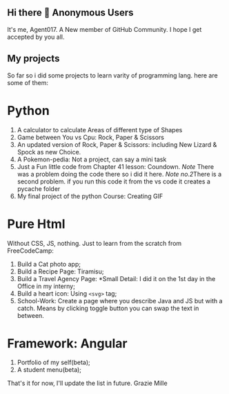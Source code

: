 ## Hi there 👋 Anonymous Users
It's me, Agent017. A New member of GitHub Community. I hope I get accepted by you all.

## My projects
So far so i did some projects to learn varity of programming lang.
here are some of them:
# Python
1. A calculator to calculate Areas of different type of Shapes 
2. Game between You vs Cpu: Rock, Paper & Scissors
3. An updated version of Rock, Paper & Scissors: including New Lizard & Spock as new Choice.
4. A Pokemon-pedia: Not a project, can say a mini task
5. Just a Fun little code from Chapter 41 lesson: Coundown. *Note* There was a problem doing the code there so i did it here. *Note no.2*There is a second problem. if you run this code it from the vs code it creates a pycache folder
6. My final project of the python Course: Creating GIF
# Pure Html
Without CSS, JS, nothing. Just to learn from the scratch from FreeCodeCamp:
1) Build a Cat photo app;
2) Build a Recipe Page: Tiramisu;
3) Build a Travel Agency Page: *Small Detail: I did it on the 1st day in the Office in my interny;
4) Build a heart icon: Using `<svg>` tag;
5) School-Work: Create a page where you describe Java and JS but with a catch. Means by clicking toggle button you can swap the text in between. 
# Framework: Angular
1) Portfolio of my self(beta);
2) A student menu(beta);

That's it for now, I'll update the list in future. Grazie Mille
